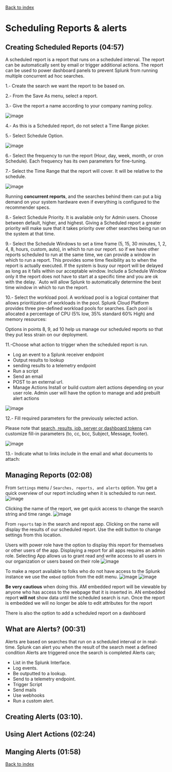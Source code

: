 [Back to index](README.md)
# Scheduling Reports & alerts
## Creating Scheduled Reports (04:57)
A scheduled report is a report that runs on a scheduled interval. 
The report can be automatically sent by email or trigger additional actions.
The report can be used to power dashboard panels to prevent Splunk from running multiple concurrent ad hoc searches.

1.- Create the search we want the report to be based on.

2.- From the Save As menu, select a report.

3.- Give the report a name according to your company naming policy.

![image](https://github.com/luismiguelcasadodiaz/splunk/assets/19540140/f9031323-9b2b-4b89-83d5-e439e6d5ed40)

4.- As this is a Scheduled report, do not select a Time Range picker.

5.- Select Schedule Option.


![image](https://github.com/luismiguelcasadodiaz/splunk/assets/19540140/901f76c2-27ac-4fa5-b00c-2e24bfc2f731)

6.- Select the frequency to run the report (Hour, day, week, month,  or cron Schedule). Each frequency has its own parameters for fine-tuning.

7.- Select the Time Range that the report will cover. It will be relative to the schedule.

![image](https://github.com/luismiguelcasadodiaz/splunk/assets/19540140/4aa3ed6d-7fc5-45f9-94b8-16d48b492a7a)


Running **concurrent reports**, and the searches behind them can put a big demand on your system hardware even if everything is configured to the recommender specs.

8.- Select Schedule Priority. It is available only for Admin users. Choose between default, higher, and highest. Giving a Scheduled report a greater priority will make sure that it takes priority over other searches being run on the system at that time.

9.-  Select the Schedule Windows to set a time frame (5, 15, 30 minutes, 1, 2, 4, 8, hours, custom, auto),  in which to run our report. so if we have other reports scheduled to run at the same time, we can provide a window in which to run a report. This provides some time flexibility as to when the report is actually executed. If the system is busy our report will be delayed as long as it falls within our acceptable window. Include a Schedule Window only it the report does not have to start at a specific time and you are ok with the delay. `Auto will allow Splunk to automatically determine the best time window in which to run the report.

10.- Select the workload pool. A workload pool is a logical container that allows prioritization of workloads in the pool. Splunk Cloud Platform provides three pre-defined workload pools for searches. Each pool is allocated a percentage of CPU (5% low, 35% standard 60% High) and memory resources:

Options in points 8, 9, ad 10 help us manage our scheduled reports so that they put less strain on our deployment.


11.-Choose what action to trigger when the scheduled report is run.
  -  Log an event to a Splunk receiver endpoint
  -  Output results to lookup
  -  sending results to a telemetry endpoint
  -  Run a script
  -  Send an email
  -  POST to an external url.
  -  Manage Actions Install or build custom alert actions depending on your user role. Admin user will have the option to manage and add prebuilt alert actions
 
  ![image](https://github.com/luismiguelcasadodiaz/splunk/assets/19540140/a3532994-f53e-4f0d-8e08-a141c5dd09f6)

12.- Fill required parameters for the previously selected action.

Please note that [search, results, job,  server or dashboard tokens](https://docs.splunk.com/Documentation/Splunk/latest/Alert/EmailNotificationTokens) can customize fill-in parameters (to, cc, bcc, Subject, Message, footer).

![image](https://github.com/luismiguelcasadodiaz/splunk/assets/19540140/10878bc6-4dd7-4387-b578-4d5d3373b77e)

13.- Indicate what to links include in the email and what documents to attach:


## Managing Reports (02:08)
From `Settings` menu / `Searches, reports, and alerts` option. You get a quick overview of our report including when it is scheduled to run next. 
![image](https://github.com/luismiguelcasadodiaz/splunk/assets/19540140/9b3a2e29-8c26-4d48-b67c-1386d2edf714)

Clicking the name of the report, we get quick access to change the search string and time range.
![image](https://github.com/luismiguelcasadodiaz/splunk/assets/19540140/1e01ae7d-5a07-4054-88ff-ed6754377763)



From `reports` tap in the search and repost app. Clicking on the name  will display the results of our scheduled report. Use the edit button to change settings from this location. 

Users with power role have the option to display this report for themselves  or other users of the app. Displaying a report for all apps requires an admin role.
Selecting App allows us to grant read and write access to all users in our organization or users based on their role
![image](https://github.com/luismiguelcasadodiaz/splunk/assets/19540140/721280a2-6461-4907-8163-fc59be28156b)

To make a report available to folks who do not have access to the Splunk instance  we use the `embed` option from the edit menu.
![image](https://github.com/luismiguelcasadodiaz/splunk/assets/19540140/c2f1a4b6-9b36-49a0-88e2-4f40148fefa3)
![image](https://github.com/luismiguelcasadodiaz/splunk/assets/19540140/9c0a64be-cf1e-40d9-bba9-cc78a3b257c8)

**Be very cautious** when doing this. AM embedded report will be viewable by anyone who has access to the webpage that it is inserted in.
AN embedded report **will not** show data until the scheduled search is run.
Once the report is embedded we will no longer be able to edit attributes for the report

There is also the option to add a scheduled report on a dashboard



## What are Alerts? (00:31)
Alerts are based on searches that run on a scheduled interval or in real-time. Splunk can alert you when the result of the search meet a defined condition
Alerts are triggered once the search is completed
Alerts can;
  - List in the Splunk Interface.
  - Log events.
  - Be outputted to a lookup.
  - Send to a telemetry endpoint.
  - Trigger Script
  - Send mails
  - Use webhooks
  - Run a custom alert.


## Creating Alerts (03:10).

## Using Alert Actions (02:24)
## Manging Alerts (01:58)
[Back to index](README.md)
